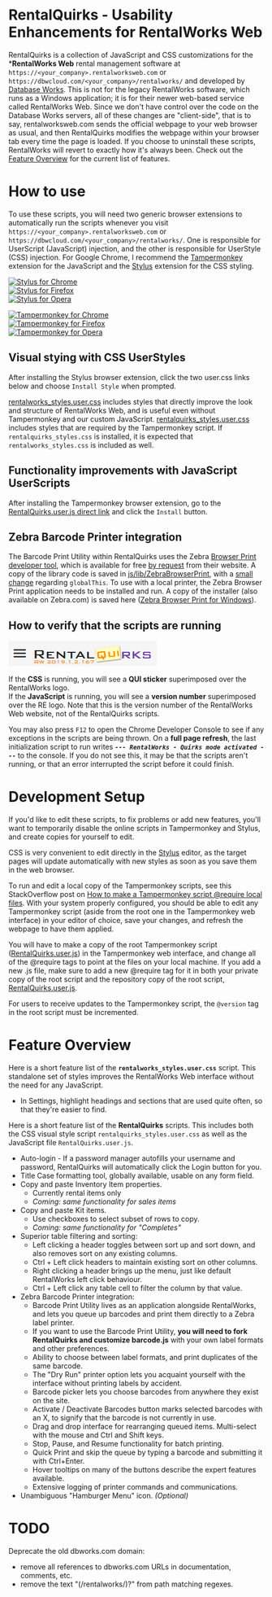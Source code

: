 # RentalQuirks - Usability Enhancements for RentalWorks Web

RentalQuirks is a collection of JavaScript and CSS customizations for the ***RentalWorks Web** rental management software at `https://<your_company>.rentalworksweb.com` or `https://dbwcloud.com/<your_company>/rentalworks/` and developed by [Database Works](https://dbworks.com/). This is not for the legacy RentalWorks software, which runs as a Windows application; it is for their newer web-based service called RentalWorks Web. Since we don't have control over the code on the Database Works servers, all of these changes are "client-side", that is to say, rentalworksweb.com sends the official webpage to your web browser as usual, and then RentalQuirks modifies the webpage within your browser tab every time the page is loaded. If you choose to uninstall these scripts, RentalWorks will revert to exactly how it's always been. Check out the [Feature Overview](#Feature-Overview) for the current list of features.

# How to use

To use these scripts, you will need two generic browser extensions to automatically run the scripts whenever you visit `https://<your_company>.rentalworksweb.com` or `https://dbwcloud.com/<your_company>/rentalworks/`. One is responsible for UserScript (JavaScript) injection, and the other is responsible for UserStyle (CSS) injection. For Google Chrome, I recommend the [Tampermonkey] extension for the JavaScript and the [Stylus] extension for the CSS styling.

[![Stylus for Chrome](https://img.shields.io/badge/Get_Stylus_for-Chrome-blue.svg)][StylusChrome]<br>
[![Stylus for Firefox](https://img.shields.io/badge/Get_Stylus_for-Firefox-orange.svg)][StylusFirefox]<br>
[![Stylus for Opera](https://img.shields.io/badge/Get_Stylus_for-Opera-red.svg)][StylusOpera]

[![Tampermonkey for Chrome](https://img.shields.io/badge/Get_Tampermonkey_for-Chrome-blue.svg)][TampermonkeyChrome]<br>
[![Tampermonkey for Firefox](https://img.shields.io/badge/Get_Tampermonkey_for-Firefox-orange.svg)][TampermonkeyFirefox]<br>
[![Tampermonkey for Opera](https://img.shields.io/badge/Get_Tampermonkey_for-Opera-red.svg)][TampermonkeyOpera]

## Visual stying with CSS UserStyles
After installing the Stylus browser extension, click the two user.css links below and choose `Install Style` when prompted.

[rentalworks_styles.user.css](../../raw/master/css/rentalworks_styles.user.css) includes styles that directly improve the look and structure of RentalWorks Web, and is useful even without Tampermonkey and our custom JavaScript.
[rentalquirks_styles.user.css](../../raw/master/css/rentalquirks_styles.user.css) includes styles that are required by the Tampermonkey script. If `rentalquirks_styles.css` is installed, it is expected that `rentalworks_styles.css` is included as well.

## Functionality improvements with JavaScript UserScripts
After installing the Tampermonkey browser extension, go to the [RentalQuirks.user.js direct link](../../raw/master/RentalQuirks.user.js) and click the `Install` button.

## Zebra Barcode Printer integration

The Barcode Print Utility within RentalQuirks uses the Zebra [Browser Print developer tool](https://www.zebra.com/us/en/support-downloads/printer-software/by-request-software.html#browser-print), which is available for free [by request](https://www.zebra.com/us/en/forms/browser-print-request-javascript.html) from their website. A copy of the library code is saved in [js/lib/ZebraBrowserPrint](/tree/master/js/lib/ZebraBrowserPrint), with a [small change](/commit/88c9659b35fe7701a19f6839f4a25cbed57bf3f6) regarding `globalThis`. To use with a local printer, the Zebra Browser Print application needs to be installed and run. A copy of the installer (also available on Zebra.com) is saved here ([Zebra Browser Print for Windows](/blob/master/zebra-browser-print-windows-v131445.exe)).

## How to verify that the scripts are running
![RentalWorks logo with QUIRKS and version number](img/RQ_logo.png "Rental Essentials logo with flower and version number")

If the **CSS** is running, you will see a **QUI sticker** superimposed over the RentalWorks logo.  
If the **JavaScript** is running, you will see a **version number** superimposed over the RE logo. Note that this is the version number of the RentalWorks Web website, not of the RentalQuirks scripts.

You may also press `F12` to open the Chrome Developer Console to see if any exceptions in the scripts are being thrown. On a **full page refresh**, the last initialization script to run writes ***`--- RentalWorks - Quirks mode activated ---`*** to the console. If you do not see this, it may be that the scripts aren't running, or that an error interrupted the script before it could finish.

# Development Setup

If you'd like to edit these scripts, to fix problems or add new features, you'll want to temporarily disable the online scripts in Tampermonkey and Stylus, and create copies for yourself to edit.

CSS is very convenient to edit directly in the [Stylus] editor, as the target pages will update automatically with new styles as soon as you save them in the web browser.

To run and edit a local copy of the Tampermonkey scripts, see this StackOverflow post on [How to make a Tampermonkey script @require local files](https://stackoverflow.com/questions/49509874/how-to-update-tampermonkey-script-to-a-local-file-programmatically). With your system properly configured, you should be able to edit any Tampermonkey script (aside from the root one in the Tampermonkey web interface) in your editor of choice, save your changes, and refresh the webpage to have them applied.

You will have to make a copy of the root Tampermonkey script ([RentalQuirks.user.js](RentalQuirks.user.js)) in the Tampermonkey web interface, and change all of the @require tags to point at the files on your local machine. If you add a new .js file, make sure to add a new @require tag for it in both your private copy of the root script and the repository copy of the root script, [RentalQuirks.user.js](RentalQuirks.user.js).

For users to receive updates to the Tampermonkey script, the `@version` tag in the root script must be incremented.

# Feature Overview

Here is a short feature list of the **`rentalworks_styles.user.css`** script. This standalone set of styles improves the RentalWorks Web interface without the need for any JavaScript.

- In Settings, highlight headings and sections that are used quite often, so that they're easier to find.


Here is a short feature list of the **RentalQuirks** scripts. This includes both the CSS visual style script `rentalquirks_styles.user.css` as well as the JavaScript file `RentalQuirks.user.js`.

- Auto-login - If a password manager autofills your username and password, RentalQuirks will automatically click the Login button for you.
- Title Case formatting tool, globally available, usable on any form field.
- Copy and paste Inventory Item properties.
  - Currently rental items only
  - *Coming: same functionality for sales items*
- Copy and paste Kit items.
  - Use checkboxes to select subset of rows to copy.
  - *Coming: same functionality for "Completes"*
- Superior table filtering and sorting:
  - Left clicking a header toggles between sort up and sort down, and also removes sort on any existing columns.
  - Ctrl + Left click headers to maintain existing sort on other columns.
  - Right clicking a header brings up the menu, just like default RentalWorks left click behaviour.
  - Ctrl + Left click any table cell to filter the column by that value.
- Zebra Barcode Printer integration:
  - Barcode Print Utility lives as an application alongside RentalWorks, and lets you queue up barcodes and print them directly to a Zebra label printer.
  - If you want to use the Barcode Print Utility, **you will need to fork RentalQuirks and customize barcode.js** with your own label formats and other preferences.
  - Ability to choose between label formats, and print duplicates of the same barcode.
  - The "Dry Run" printer option lets you acquaint yourself with the interface without printing labels by accident.
  - Barcode picker lets you choose barcodes from anywhere they exist on the site.
  - Activate / Deactivate Barcodes button marks selected barcodes with an X, to signify that the barcode is not currently in use.
  - Drag and drop interface for rearranging queued items. Multi-select with the mouse and Ctrl and Shift keys.
  - Stop, Pause, and Resume functionality for batch printing.
  - Quick Print and skip the queue by typing a barcode and submitting it with Ctrl+Enter.
  - Hover tooltips on many of the buttons describe the expert features available. 
  - Extensive logging of printer commands and communications.
- Unambiguous "Hamburger Menu" icon. *(Optional)*


# TODO
Deprecate the old dbworks.com domain:
- remove all references to dbworks.com URLs in documentation, comments, etc.
- remove the text "(\/rentalworks\/)?" from path matching regexes.

[Stylus]: https://add0n.com/stylus.html
[StylusChrome]: https://chrome.google.com/webstore/detail/stylus/clngdbkpkpeebahjckkjfobafhncgmne
[StylusFirefox]: https://addons.mozilla.org/en-US/firefox/addon/styl-us/
[StylusOpera]: https://addons.opera.com/en/extensions/details/stylus/

[Tampermonkey]: https://www.tampermonkey.net/
[TampermonkeyChrome]: https://chrome.google.com/webstore/detail/tampermonkey/dhdgffkkebhmkfjojejmpbldmpobfkfo
[TampermonkeyFirefox]: https://addons.mozilla.org/en-US/firefox/addon/tampermonkey/
[TampermonkeyOpera]: https://addons.opera.com/en/extensions/details/tampermonkey-beta/